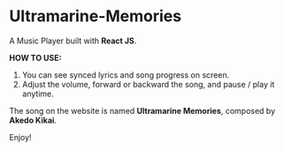 # Ultramarine-Memories
A Music Player built with **React JS**. 

**HOW TO USE:**
  1. You can see synced lyrics and song progress on screen.
  2. Adjust the volume, forward or backward the song, and pause / play it anytime.

The song on the website is named **Ultramarine Memories**, composed by **Akedo Kikai**.
  
Enjoy!
